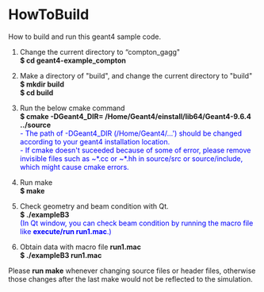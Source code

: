 
# HowToBuild

How to build and run this geant4 sample code.

1. Change the current directory to “compton_gagg"  
**\$ cd geant4-example\_compton**

2. Make a directory of "build", and change the current directory to "build"  
**\$ mkdir build**  
**\$ cd build**  

2. Run the below cmake command  
	**\$	cmake -DGeant4_DIR= /Home/Geant4/einstall/lib64/Geant4-9.6.4 ../source**   
<font color="Blue">- The path of -DGeant4_DIR (/Home/Geant4/...') should be changed according to your geant4 installation location. </font>   
<font color="Blue">- If cmake doesn't suceeded because of some of error, please remove invisible files such as ~\*.cc or ~\*.hh in source/src or source/include, which might cause cmake errors.  </font>


3. Run make  
**\$ make**  

4. Check geometry and beam condition with Qt.  
**\$ ./exampleB3**   
<font color="Blue">(In Qt window, you can check beam condition by running the macro file like **execute/run run1.mac**.) </font>

5. Obtain data with macro file **run1.mac**  
**$ ./exampleB3 run1.mac** 

Please **run make** whenever changing source files or header files, otherwise those changes after the last make would not be reflected to the simulation.
